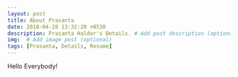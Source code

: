 ```yaml
---
layout: post
title: About Prasanta
date: 2018-04-28 13:32:20 +0530
description: Prasanta Halder's Details. # Add post description (optional)
img:  # Add image post (optional)
tags: [Prasanta, Details, Resume]
---
```


Hello Everybody!
